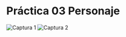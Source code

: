 # Práctica 03 Personaje 
![Captura 1](https://github.com/DeH-M/SimulacionPorComputadora-EstephanieHernandez/assets/144860584/57887dde-c965-40b2-a443-55c822cb55f6)
![Captura 2](https://github.com/DeH-M/SimulacionPorComputadora-EstephanieHernandez/assets/144860584/6d33211e-77d0-4633-b30f-1a5a752815e9)

